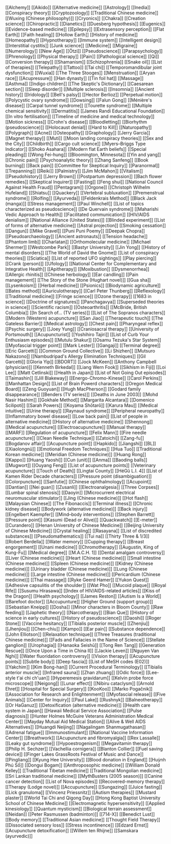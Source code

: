 [[Alchemy]]
[[Aikido]]
[[Alternative medicine]]
[[Astrology]]
[[Inedia]]
[[Conspiracy theory]]
[[Cryptozoology]]
[[Traditional Chinese medicine]]
[[Wuxing (Chinese philosophy)]]
[[Cryonics]]
[[Chakra]]
[[Creation science]]
[[Chiropractic]]
[[Dianetics]]
[[Duesberg hypothesis]]
[[Eugenics]]
[[Evidence-based medicine]]
[[Epilepsy]]
[[Extrasensory perception]]
[[Flat Earth]]
[[Faith healing]]
[[Hollow Earth]]
[[History of medicine]]
[[Homeopathy]]
[[Hypnotherapy]]
[[Immune system]]
[[Intelligent design]]
[[Interstitial cystitis]]
[[Junk science]]
[[Medicine]]
[[Migraine]]
[[Numerology]]
[[New Age]]
[[Ötzi]]
[[Pseudoscience]]
[[Parapsychology]]
[[Phrenology]]
[[Physical therapy]]
[[Pain]]
[[Pathological science]]
[[Qi]]
[[Conversion therapy]]
[[Shamanism]]
[[Schizophrenia]]
[[Snake oil]]
[[List of therapies]]
[[Telepathy]]
[[Tattoo]]
[[Tai chi]]
[[Temporomandibular joint dysfunction]]
[[Wuxia]]
[[The Three Stooges]]
[[Menstruation]]
[[Aryan race]]
[[Acupressure]]
[[Han dynasty]]
[[Tin foil hat]]
[[Massage]]
[[Asthma]]
[[Indigo children]]
[[The Skeptic's Dictionary]]
[[Caesarean section]]
[[Sleep disorder]]
[[Multiple sclerosis]]
[[Insomnia]]
[[Ancient history]]
[[Iridology]]
[[Bell's palsy]]
[[Hector Berlioz]]
[[Perpetual motion]]
[[Polycystic ovary syndrome]]
[[Dowsing]]
[[Falun Gong]]
[[Ménière's disease]]
[[Carpal tunnel syndrome]]
[[Tourette syndrome]]
[[Multiple chemical sensitivity]]
[[Dermatitis]]
[[James Randi Educational Foundation]]
[[In vitro fertilisation]]
[[Timeline of medicine and medical technology]]
[[Motion sickness]]
[[Crohn's disease]]
[[Bloodletting]]
[[Biorhythm (pseudoscience)]]
[[Holocaust denial]]
[[Hard to Kill]]
[[Naturopathy]]
[[Polygraph]]
[[Acne]]
[[Osteopathy]]
[[Graphology]]
[[Jerry Garcia]]
[[Magnet therapy]]
[[Muti]]
[[Moon landing conspiracy theories]]
[[Sex and the City]]
[[Childbirth]]
[[Cargo cult science]]
[[Myers–Briggs Type Indicator]]
[[Shoko Asahara]]
[[Modern flat Earth beliefs]]
[[Special pleading]]
[[Wong Fei-hung]]
[[Bloomington, Minnesota]]
[[Yin and yang]]
[[Chronic pain]]
[[Psychoanalytic theory]]
[[Zhang Sanfeng]]
[[Book burning]]
[[Back pain]]
[[Committee for Skeptical Inquiry]]
[[Paranormal]]
[[Trepanning]]
[[Reiki]]
[[Palmistry]]
[[Jim McMahon]]
[[Vitalism]]
[[Pseudohistory]]
[[Jerry Brown]]
[[Postpartum depression]]
[[Bach flower remedies]]
[[Skeptical Inquirer]]
[[Fasting]]
[[Feng shui]]
[[National Council Against Health Fraud]]
[[Pentagram]]
[[Orgone]]
[[Christoph Wilhelm Hufeland]]
[[Shiatsu]]
[[Quackery]]
[[Vertebral subluxation]]
[[Premenstrual syndrome]]
[[Rolfing]]
[[Ayurveda]]
[[Feldenkrais Method]]
[[Black Jack (manga)]]
[[Stress management]]
[[Paul Winchell]]
[[List of topics characterized as pseudoscience]]
[[De Quervain syndrome]]
[[Maharishi Vedic Approach to Health]]
[[Facilitated communication]]
[[HIV/AIDS denialism]]
[[National Alliance (United States)]]
[[Blinded experiment]]
[[List of forms of alternative medicine]]
[[Astral projection]]
[[Smoking cessation]]
[[Dangun]]
[[Mike Gravel]]
[[Puni Puni Poemy]]
[[Deepak Chopra]]
[[Pseudoarchaeology]]
[[Ancient astronauts]]
[[Tension headache]]
[[Phantom limb]]
[[Charlatan]]
[[Orthomolecular medicine]]
[[Michael Shermer]]
[[Westcombe Park]]
[[Bastyr University]]
[[Jin Yong]]
[[History of mental disorders]]
[[The World of David the Gnome]]
[[List of conspiracy theories]]
[[Sciatica]]
[[List of reported UFO sightings]]
[[Play piercing]]
[[Crank (person)]]
[[Ufology]]
[[National Center for Complementary and Integrative Health]]
[[Apitherapy]]
[[Moxibustion]]
[[Dysmenorrhea]]
[[Allergic rhinitis]]
[[Chinese herbology]]
[[Ear candling]]
[[Pain management]]
[[The Story of the Stone (Hughart novel)]]
[[Gua sha]]
[[Lysenkoism]]
[[Herbal medicine]]
[[Psionics]]
[[Biodynamic agriculture]]
[[Bates method]]
[[Auriculotherapy]]
[[Carl Peter Thunberg]]
[[Reflexology]]
[[Traditional medicine]]
[[Fringe science]]
[[Ozone therapy]]
[[1683 in science]]
[[Doctrine of signatures]]
[[Panchagavya]]
[[Superseded theories in science]]
[[Scientific racism]]
[[Osteoarthritis]]
[[McBride, British Columbia]]
[[In Search of... (TV series)]]
[[List of The Sopranos characters]]
[[Modern (Western) acupuncture]]
[[San Jiao]]
[[Therapeutic touch]]
[[The Gateless Barrier]]
[[Medical astrology]]
[[Chest pain]]
[[Pharyngeal reflex]]
[[Psychic surgery]]
[[Joey Yung]]
[[Craniosacral therapy]]
[[University of Portsmouth]]
[[Acupuncturist]]
[[Yoshihiro Tajiri]]
[[List of Curb Your Enthusiasm episodes]]
[[Mutulu Shakur]]
[[Osamu Tezuka's Star System]]
[[Myofascial trigger point]]
[[Mark Lester]]
[[Gangaji]]
[[Terminal degree]]
[[Eric Garcetti]]
[[Common Ground Collective]]
[[Li Shizhen]]
[[Mutsuro Nakazono]]
[[Nambudripad's Allergy Elimination Techniques]]
[[Gil Garcetti]]
[[Gloria Yip]]
[[BDORT]]
[[Jock McKeen]]
[[Anthony Campbell (physician)]]
[[Kenneth Birkedal]]
[[Liang Wern Fook]]
[[Sikhism in Fiji]]
[[Loi Lee]]
[[Matt Cetlinski]]
[[Health in Japan]]
[[List of Not Going Out episodes]]
[[Taimashin]]
[[Jill Blakeway]]
[[Energo-Chromo-Kinese]]
[[Carol Perkins]]
[[Manhattan Design]]
[[List of Brain Powerd characters]]
[[Oregon Medical Board]]
[[Zeng Guoyuan]]
[[Hugh MacPherson]]
[[Godard family disappearance]]
[[Benders (TV series)]]
[[Deaths in June 2003]]
[[Mohd Nasir Hashim]]
[[Gokhale Method]]
[[Margarita Alcantara]]
[[Domenico Scilipoti]]
[[Sarah Powers]]
[[Koyama Shōtarō]]
[[Karura Mau]]
[[Medical intuitive]]
[[Urine therapy]]
[[Raynaud syndrome]]
[[Peripheral neuropathy]]
[[Inflammatory bowel disease]]
[[Low back pain]]
[[List of people in alternative medicine]]
[[History of alternative medicine]]
[[Shennong]]
[[Medical acupuncture]]
[[Electroacupuncture]]
[[Manual therapy]]
[[MARF]]
[[Regulation of acupuncture]]
[[Felix Mann]]
[[Fire needle acupuncture]]
[[Clean Needle Technique]]
[[Zatoichi]]
[[Zang-fu]]
[[Bogdanov affair]]
[[Acupuncture point]]
[[Hapkido]]
[[Jiangshi]]
[[BL]]
[[Xiaolongnü]]
[[Emotional Freedom Techniques]]
[[Hua Tuo]]
[[Traditional Korean medicine]]
[[Meridian (Chinese medicine)]]
[[Huang Rong]]
[[Kappo]]
[[Huang Yaoshi]]
[[Cun (unit)]]
[[Anma]]
[[Baoding balls]]
[[Mugwort]]
[[Ouyang Feng]]
[[List of acupuncture points]]
[[Veterinary acupuncture]]
[[Touch of Death]]
[[Lingtai County]]
[[HéGŭ L.I. 4]]
[[List of Kamen Rider Decade characters]]
[[Pressure point (disambiguation)]]
[[Colorpuncture]]
[[Sanfutie]]
[[Chinese ophthalmology]]
[[Acupoint]]
[[Dantian]]
[[Nei guan]]
[[Zusanli]]
[[Electroanalgesia]]
[[Three Corpses]]
[[Lumbar spinal stenosis]]
[[Daoyin]]
[[Microcurrent electrical neuromuscular stimulator]]
[[Jing (Chinese medicine)]]
[[Hot flash]]
[[Malaysian Chinese]]
[[The Fibonaccis]]
[[Terminal illness]]
[[Chronic kidney disease]]
[[Bodywork (alternative medicine)]]
[[Back injury]]
[[Engelbert Kaempfer]]
[[Mind–body interventions]]
[[Stephen Barrett]]
[[Pressure point]]
[[Kasumi (Dead or Alive)]]
[[Quackwatch]]
[[E-meter]]
[[Curandero]]
[[Henan University of Chinese Medicine]]
[[Beijing University of Chinese Medicine]]
[[Crystal healing]]
[[Rasayana]]
[[List of discredited substances]]
[[Pseudomathematics]]
[[Tui na]]
[[Thirty Three & 1/3]]
[[Robert Berdella]]
[[Water memory]]
[[Cupping therapy]]
[[Breast engorgement]]
[[Unani medicine]]
[[Chromotherapy]]
[[Augustin, King of Kung-Fu]]
[[Medical degree]]
[[M.A.C.H. 1]]
[[Dental amalgam controversy]]
[[Liver (Chinese medicine)]]
[[Heart (Chinese medicine)]]
[[Small intestine (Chinese medicine)]]
[[Spleen (Chinese medicine)]]
[[Kidney (Chinese medicine)]]
[[Urinary bladder (Chinese medicine)]]
[[Lung (Chinese medicine)]]
[[Large intestine (Chinese medicine)]]
[[Pericardium (Chinese medicine)]]
[[Thai massage]]
[[Ryke Geerd Hamer]]
[[Yukon Quest]]
[[Adhesive capsulitis of the shoulder]]
[[Wat Pho]]
[[Mucoid plaque]]
[[Royal Rife]]
[[Susumu Hirasawa]]
[[Index of HIV/AIDS-related articles]]
[[Kiss of the Dragon]]
[[Health psychology]]
[[James Reston]]
[[Autism Is a World]]
[[Barefoot doctor]]
[[Accupunture]]
[[Higher Ground (support group)]]
[[Sebastian Kneipp]]
[[Dosha]]
[[Minor characters in Bloom County]]
[[Raw feeding]]
[[Japhetic theory]]
[[Narcotherapy]]
[[Bian Que]]
[[History of science in early cultures]]
[[History of pseudoscience]]
[[Daoshi]]
[[Roger Stone]]
[[Vaccine hesitancy]]
[[Tibialis posterior muscle]]
[[Zhenjiu]]
[[Jhenjiou]]
[[Chen-chiu]]
[[Kampo]]
[[Ear pain]]
[[Substance dependence]]
[[John Elliotson]]
[[Relaxation technique]]
[[Three Treasures (traditional Chinese medicine)]]
[[Fads and Fallacies in the Name of Science]]
[[Stellate ganglion]]
[[Urophagia]]
[[Hanaoka Seishū]]
[[Tong Ren Tang]]
[[Generation Rescue]]
[[Once Upon a Time in China II]]
[[Jackie Leven]]
[[Nguyen Van Nghi]]
[[Water fluoridation controversy]]
[[Vision therapy]]
[[Acupuncture points]]
[[Subtle body]]
[[Deep fascia]]
[[List of MeSH codes (E02)]]
[[Yakchim]]
[[Kim Bong-han]]
[[Current Procedural Terminology]]
[[Tibialis anterior muscle]]
[[Infrared sauna]]
[[Zhan zhuang]]
[[Odic force]]
[[Lee-style t'ai chi ch'uan]]
[[Hyperemesis gravidarum]]
[[Kelvin probe force microscope]]
[[Neigong]]
[[Lunar effect]]
[[Nibiru cataclysm]]
[[Arnold Ehret]]
[[Hospital for Special Surgery]]
[[KooKoo]]
[[Marko Pogačnik]]
[[Association for Research and Enlightenment]]
[[Myofascial release]]
[[Five Animals]]
[[Center for Inquiry]]
[[Paul Lake]]
[[Rushnyk]]
[[Balneotherapy]]
[[Or HaGanuz]]
[[Detoxification (alternative medicine)]]
[[Health care system in Japan]]
[[Hawaii Medical Service Association]]
[[Pulse diagnosis]]
[[Hunter Holmes McGuire Veterans Administration Medical Center]]
[[Mayday Mutual Aid Medical Station]]
[[Alive & Well AIDS Alternatives]]
[[Huangdi Neijing]]
[[Nagalingam Shanmugathasan]]
[[Adrenal fatigue]]
[[Immunostimulant]]
[[National Vaccine Information Center]]
[[Breathwork]]
[[Acupuncture and fibromyalgia]]
[[Rex Lassalle]]
[[Leaky gut syndrome]]
[[Hypoestrogenism]]
[[Megavitamin therapy]]
[[Philip H. Sechzer]]
[[Vachellia cornigera]]
[[Blanton Collier]]
[[Fuel saving device]]
[[Finger Lakes GrassRoots Festival of Music and Dance]]
[[Pingliang]]
[[Kyung Hee University]]
[[Blood donation in England]]
[[Huỳnh Phú Sổ]]
[[Dongui Bogam]]
[[Anthroposophic medicine]]
[[William Donald Kelley]]
[[Traditional Tibetan medicine]]
[[Traditional Mongolian medicine]]
[[Sri Lankan traditional medicine]]
[[MythBusters (2005 season)]]
[[Canine cancer detection]]
[[List of Nova episodes]]
[[Recovered-memory therapy]]
[[Therapy (Lodge novel)]]
[[Accupuncture]]
[[Sungazing]]
[[Juice fasting]]
[[Lick granuloma]]
[[Vincenz Priessnitz]]
[[Autism therapies]]
[[Mustard plaster]]
[[World Tai Chi and Qigong Day]]
[[Hong Kong Baptist University School of Chinese Medicine]]
[[Electromagnetic hypersensitivity]]
[[Applied kinesiology]]
[[Quantum mysticism]]
[[Biological terrain assessment]]
[[Neidan]]
[[Peter Rasmussen (badminton)]]
[[714-X]]
[[Benedict Lust]]
[[Body memory]]
[[Traditional Asian medicine]]
[[Thought Field Therapy]]
[[Dissociated sensory loss]]
[[Stress incontinence]]
[[Edzard Ernst]]
[[Acupuncture detoxification]]
[[Willem ten Rhijne]]
[[Samskara (ayurvedic)]]
